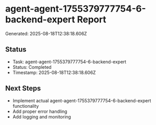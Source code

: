 # agent-agent-1755379777754-6-backend-expert Report

Generated: 2025-08-18T12:38:18.606Z

## Status
- Task: agent-agent-1755379777754-6-backend-expert
- Status: Completed
- Timestamp: 2025-08-18T12:38:18.606Z

## Next Steps
- Implement actual agent-agent-1755379777754-6-backend-expert functionality
- Add proper error handling
- Add logging and monitoring

